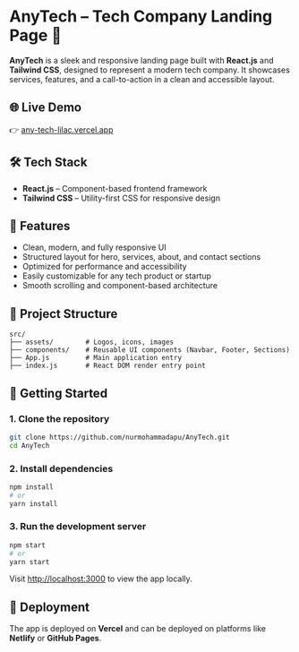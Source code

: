 # AnyTech – Tech Company Landing Page 💼

**AnyTech** is a sleek and responsive landing page built with **React.js** and **Tailwind CSS**, designed to represent a modern tech company. It showcases services, features, and a call-to-action in a clean and accessible layout.

## 🌐 Live Demo

👉 [any-tech-lilac.vercel.app](https://any-tech-lilac.vercel.app/)

## 🛠️ Tech Stack

* **React.js** – Component-based frontend framework
* **Tailwind CSS** – Utility-first CSS for responsive design

## 🎯 Features

* Clean, modern, and fully responsive UI
* Structured layout for hero, services, about, and contact sections
* Optimized for performance and accessibility
* Easily customizable for any tech product or startup
* Smooth scrolling and component-based architecture

## 📁 Project Structure

```
src/
├── assets/        # Logos, icons, images
├── components/    # Reusable UI components (Navbar, Footer, Sections)
├── App.js         # Main application entry
├── index.js       # React DOM render entry point
```

## 🚀 Getting Started

### 1. Clone the repository

```bash
git clone https://github.com/nurmohammadapu/AnyTech.git
cd AnyTech
```

### 2. Install dependencies

```bash
npm install
# or
yarn install
```

### 3. Run the development server

```bash
npm start
# or
yarn start
```

Visit [http://localhost:3000](http://localhost:3000) to view the app locally.

## 🚀 Deployment

The app is deployed on **Vercel** and can be deployed on platforms like **Netlify** or **GitHub Pages**.
